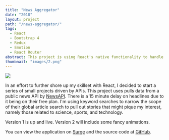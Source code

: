 ```yaml
---
title: "News Aggregator"
date: "2018"
layout: project
path: "/news-aggregator/"
tags:
  - React
  - Bootstrap 4
  - Redux
  - Emotion
  - React Router
abstract: This project is using React's native functionality to handle state management without needing Redux or Flux.
thumbnail: "images/2.png"
---
```

![](./images/2.png)

In an effort to further shore up my skillset with React, I decided to start a series of small projects driven by APIs. This project uses pulls data from a public news API by [NewsAPI](https://newsapi.org/). There is a 15 minute delay on headlines due to it being on their free plan. I'm using keyword searches to narrow the scope of their global article search to pull out stories that might pique my interest, namely those related to science, sports, and technology.

Version 1 is up and live. Version 2 will include some fancy animations.

You can view the application on [Surge](https://poised-toothpaste.surge.sh/) and the source code at [GitHub](https://github.com/keithort/news-aggregator). 